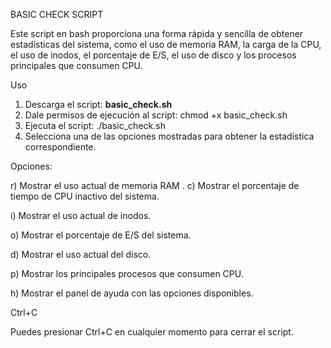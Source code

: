 BASIC CHECK SCRIPT

Este script en bash proporciona una forma rápida y sencilla de obtener estadísticas del sistema, como el uso de memoria RAM, la carga de la CPU, el uso de inodos, el porcentaje de E/S, el uso de disco y los procesos principales que consumen CPU.

Uso

1. Descarga el script: **basic_check.sh**
2. Dale permisos de ejecución al script:
   chmod +x basic_check.sh
3. Ejecuta el script:
   ./basic_check.sh
4. Selecciona una de las opciones mostradas para obtener la estadística correspondiente.

Opciones:

r) Mostrar el uso actual de memoria RAM
.
c) Mostrar el porcentaje de tiempo de CPU inactivo del sistema.

i) Mostrar el uso actual de inodos.

o) Mostrar el porcentaje de E/S del sistema.

d) Mostrar el uso actual del disco.

p) Mostrar los principales procesos que consumen CPU.

h) Mostrar el panel de ayuda con las opciones disponibles.

Ctrl+C

Puedes presionar Ctrl+C en cualquier momento para cerrar el script.

   

